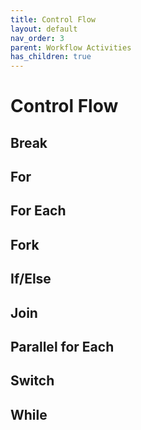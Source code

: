```yaml
---
title: Control Flow
layout: default
nav_order: 3
parent: Workflow Activities
has_children: true
---
```


# Control Flow

## Break

## For

## For Each

## Fork

## If/Else

## Join

## Parallel for Each

## Switch

## While
